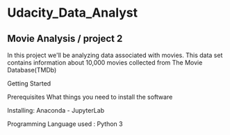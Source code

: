 # Udacity_Data_Analyst
## Movie Analysis / project 2
In this project we'll be analyzing data associated with movies. This data set contains information about 10,000 movies collected from The Movie Database(TMDb)

Getting Started

Prerequisites
What things you need to install the software 


Installing: Anaconda - JupyterLab
 
 Programming Language used : Python 3

